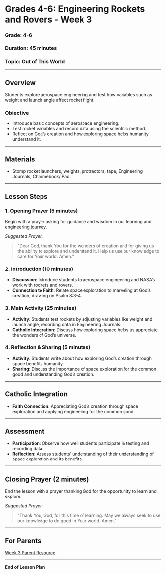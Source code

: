 
# Grades 4-6: Engineering Rockets and Rovers - Week 3

### **Grade**: 4-6  
### **Duration**: 45 minutes  
### **Topic**: Out of This World

---

## **Overview**
Students explore aerospace engineering and test how variables such as weight and launch angle affect rocket flight.

### **Objective**
- Introduce basic concepts of aerospace engineering.
- Test rocket variables and record data using the scientific method.
- Reflect on God’s creation and how exploring space helps humanity understand it.

---

## **Materials**
- Stomp rocket launchers, weights, protractors, tape, Engineering Journals, Chromebook/iPad.

---

## **Lesson Steps**

### **1. Opening Prayer (5 minutes)**  
Begin with a prayer asking for guidance and wisdom in our learning and engineering journey.

_Suggested Prayer_:  
> "Dear God, thank You for the wonders of creation and for giving us the ability to explore and understand it. Help us use our knowledge to care for Your world. Amen."

### **2. Introduction (10 minutes)**  
- **Discussion**: Introduce students to aerospace engineering and NASA’s work with rockets and rovers.
- **Connection to Faith**: Relate space exploration to marveling at God’s creation, drawing on Psalm 8:3-4.

### **3. Main Activity (25 minutes)**  
- **Activity**: Students test rockets by adjusting variables like weight and launch angle, recording data in Engineering Journals.
- **Catholic Integration**: Discuss how exploring space helps us appreciate the wonders of God’s universe.

### **4. Reflection & Sharing (5 minutes)**  
- **Activity**: Students write about how exploring God’s creation through space benefits humanity.
- **Sharing**: Discuss the importance of space exploration for the common good and understanding God’s creation.

---

## **Catholic Integration**
- **Faith Connection**: Appreciating God’s creation through space exploration and applying engineering for the common good.

---

## **Assessment**
- **Participation**: Observe how well students participate in testing and recording data..
- **Reflection**: Assess students’ understanding of their understanding of space exploration and its benefits..

---

## **Closing Prayer (2 minutes)**  
End the lesson with a prayer thanking God for the opportunity to learn and explore.

_Suggested Prayer_:  
> "Thank You, God, for this time of learning. May we always seek to use our knowledge to do good in Your world. Amen."

---

## **For Parents**  
[Week 3 Parent Resource](#)

---

**End of Lesson Plan**
